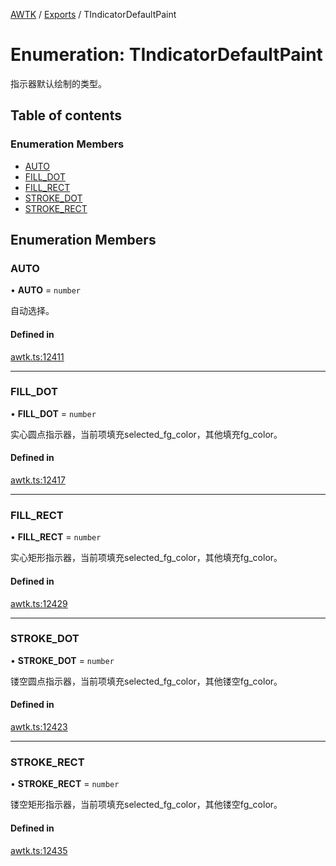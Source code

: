 [AWTK](../README.md) / [Exports](../modules.md) / TIndicatorDefaultPaint

# Enumeration: TIndicatorDefaultPaint

指示器默认绘制的类型。

## Table of contents

### Enumeration Members

- [AUTO](TIndicatorDefaultPaint.md#auto)
- [FILL\_DOT](TIndicatorDefaultPaint.md#fill_dot)
- [FILL\_RECT](TIndicatorDefaultPaint.md#fill_rect)
- [STROKE\_DOT](TIndicatorDefaultPaint.md#stroke_dot)
- [STROKE\_RECT](TIndicatorDefaultPaint.md#stroke_rect)

## Enumeration Members

### AUTO

• **AUTO** = `number`

自动选择。

#### Defined in

[awtk.ts:12411](https://github.com/zlgopen/awtk-binding/blob/c57d9273/tools/code_gen/js/output/awtk.ts#L12411)

___

### FILL\_DOT

• **FILL\_DOT** = `number`

实心圆点指示器，当前项填充selected_fg_color，其他填充fg_color。

#### Defined in

[awtk.ts:12417](https://github.com/zlgopen/awtk-binding/blob/c57d9273/tools/code_gen/js/output/awtk.ts#L12417)

___

### FILL\_RECT

• **FILL\_RECT** = `number`

实心矩形指示器，当前项填充selected_fg_color，其他填充fg_color。

#### Defined in

[awtk.ts:12429](https://github.com/zlgopen/awtk-binding/blob/c57d9273/tools/code_gen/js/output/awtk.ts#L12429)

___

### STROKE\_DOT

• **STROKE\_DOT** = `number`

镂空圆点指示器，当前项填充selected_fg_color，其他镂空fg_color。

#### Defined in

[awtk.ts:12423](https://github.com/zlgopen/awtk-binding/blob/c57d9273/tools/code_gen/js/output/awtk.ts#L12423)

___

### STROKE\_RECT

• **STROKE\_RECT** = `number`

镂空矩形指示器，当前项填充selected_fg_color，其他镂空fg_color。

#### Defined in

[awtk.ts:12435](https://github.com/zlgopen/awtk-binding/blob/c57d9273/tools/code_gen/js/output/awtk.ts#L12435)
